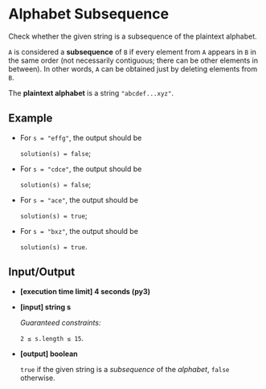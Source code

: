 # Alphabet Subsequence

Check whether the given string is a subsequence of the plaintext alphabet.

`A` is considered a **subsequence** of `B` if every element from `A` appears in `B` in the same order (not necessarily contiguous; there can be other elements in between). In other words, `A` can be obtained just by deleting elements from `B`.

The **plaintext alphabet** is a string `"abcdef...xyz"`.

## Example

- For `s = "effg"`, the output should be

    `solution(s) = false`;

- For `s = "cdce"`, the output should be

    `solution(s) = false`;

- For `s = "ace"`, the output should be

    `solution(s) = true`;

- For `s = "bxz"`, the output should be

    `solution(s) = true`.

## Input/Output

- **[execution time limit] 4 seconds (py3)**

- **[input] string s**

	*Guaranteed constraints:*

	`2 ≤ s.length ≤ 15`.

- **[output] boolean**

	`true` if the given string is a *subsequence* of the *alphabet*, `false` otherwise.
